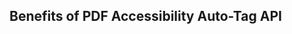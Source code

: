 <TitleBlock slots="heading" theme="lightest" className="titleBlock-align-left zig-zag-title"/>

## Benefits of PDF Accessibility Auto-Tag API
